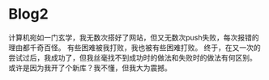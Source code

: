 # Blog2


计算机宛如一门玄学，我无数次搭好了网站，但又无数次push失败，每次报错的理由都千奇百怪。
有些困难被我打败，我也被有些困难打败。
终于，在又一次的尝试过后，我成功了，但我丝毫找不到成功时的做法和失败时的做法有何区别。
或许是因为我开了个新库？我不懂，但我大为震撼。
